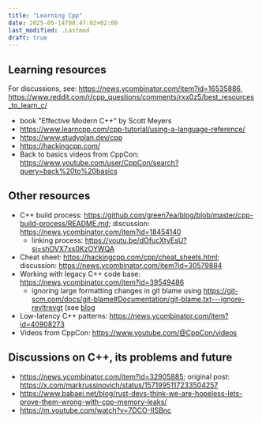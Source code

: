 ```yaml
---
title: "Learning Cpp"
date: 2025-05-14T08:47:02+02:00
last_modified: .Lastmod
draft: true
---
```


## Learning resources

For discussions, see: https://news.ycombinator.com/item?id=16535886, https://www.reddit.com/r/cpp_questions/comments/rxx0z5/best_resources_to_learn_c/

- book "Effective Modern C++" by Scott Meyers
- https://www.learncpp.com/cpp-tutorial/using-a-language-reference/
- https://www.studyplan.dev/cpp
- https://hackingcpp.com/
- Back to basics videos from CppCon: https://www.youtube.com/user/CppCon/search?query=back%20to%20basics

## Other resources

- C++ build process: https://github.com/green7ea/blog/blob/master/cpp-build-process/README.md; discussion: https://news.ycombinator.com/item?id=18454140
  - linking process: https://youtu.be/dOfucXtyEsU?si=shOVX7xs0KzOYWQA
- Cheat sheet: https://hackingcpp.com/cpp/cheat_sheets.html; discussion: https://news.ycombinator.com/item?id=30579884
- Working with legacy C++ code base: https://news.ycombinator.com/item?id=39549486
  - ignoring large formatting changes in git blame using https://git-scm.com/docs/git-blame#Documentation/git-blame.txt---ignore-revltrevgt (see [blog](https://medium.com/@ramunarasinga/git-blame-ignore-revs-to-ignore-bulk-formatting-changes-f20ac23e6155)
- Low-latency C++ patterns: https://news.ycombinator.com/item?id=40908273
- Videos from CppCon: https://www.youtube.com/@CppCon/videos

## Discussions on C++, its problems and future

- https://news.ycombinator.com/item?id=32905885; original post: https://x.com/markrussinovich/status/1571995117233504257
- https://www.babaei.net/blog/rust-devs-think-we-are-hopeless-lets-prove-them-wrong-with-cpp-memory-leaks/
- https://m.youtube.com/watch?v=7DCO-IISBnc

